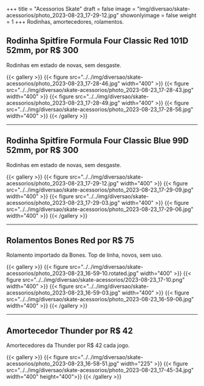 +++
title = "Acessorios Skate"
draft = false
image = "img/diversao/skate-acessorios/photo_2023-08-23_17-29-12.jpg"
showonlyimage = false
weight = 1
+++
Rodinhas, amortecedores, rolamentos.
<!--more-->

## Rodinha Spitfire Formula Four Classic Red 101D 52mm, por R$ 300

Rodinhas em estado de novas, sem desgaste.

{{< gallery >}}
{{< figure src="../../img/diversao/skate-acessorios/photo_2023-08-23_17-28-46.jpg" width="400" >}}
{{< figure src="../../img/diversao/skate-acessorios/photo_2023-08-23_17-28-43.jpg" width="400" >}} 
{{< figure src="../../img/diversao/skate-acessorios/photo_2023-08-23_17-28-49.jpg" width="400" >}}
{{< figure src="../../img/diversao/skate-acessorios/photo_2023-08-23_17-28-56.jpg" width="400" >}}
{{< /gallery >}}

---

## Rodinha Spitfire Formula Four Classic Blue 99D 52mm, por R$ 300

Rodinhas em estado de novas, sem desgaste.

{{< gallery >}}
{{< figure src="../../img/diversao/skate-acessorios/photo_2023-08-23_17-29-12.jpg" width="400" >}}
{{< figure src="../../img/diversao/skate-acessorios/photo_2023-08-23_17-29-09.jpg" width="400" >}} 
{{< figure src="../../img/diversao/skate-acessorios/photo_2023-08-23_17-29-03.jpg" width="400" >}}
{{< figure src="../../img/diversao/skate-acessorios/photo_2023-08-23_17-29-06.jpg" width="400" >}} 
{{< /gallery >}}

---

## Rolamentos Bones Red por R$ 75

Rolamento importado da Bones. Top de linha, novos, sem uso.

{{< gallery >}}
{{< figure src="../../img/diversao/skate-acessorios/photo_2023-08-23_16-59-10.rotated.jpg" width="400" >}}
{{< figure src="../../img/diversao/skate-acessorios/2023-08-23_17-10.png" width="400" >}} 
{{< figure src="../../img/diversao/skate-acessorios/photo_2023-08-23_16-59-03.jpg" width="400" >}}
{{< figure src="../../img/diversao/skate-acessorios/photo_2023-08-23_16-59-06.jpg" width="400" >}} 
{{< /gallery >}}

---

## Amortecedor Thunder por R$ 42

Amortecedores da Thunder por R$ 42 cada jogo.

{{< gallery >}}
{{< figure src="../../img/diversao/skate-acessorios/photo_2023-08-23_16-58-51.jpg" width="225" >}}
{{< figure src="../../img/diversao/skate-acessorios/photo_2023-08-23_17-45-34.jpg" width="400" height="400">}} 
{{< /gallery >}}